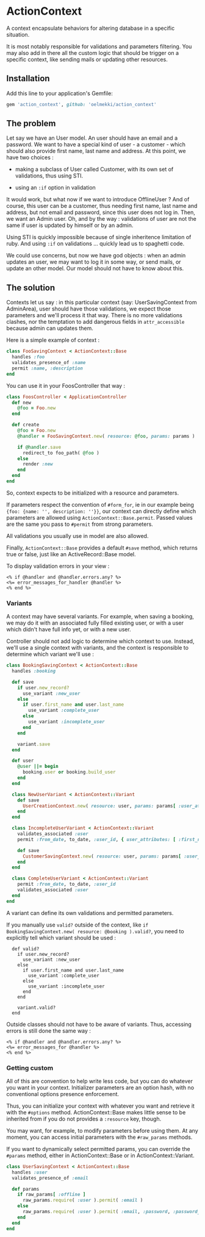 # ActionContext

A context encapsulate behaviors for altering database
in a specific situation.

It is most notably responsible for validations and
parameters filtering. You may also add in there all the
custom logic that should be trigger on a specific context,
like sending mails or updating other resources.


## Installation

Add this line to your application's Gemfile:

```ruby
gem 'action_context', github: 'oelmekki/action_context'
```

## The problem

Let say we have an User model. An user should have an email
and a password. We want to have a special kind of user - a
customer - which should also provide first name, last name
and address. At this point, we have two choices :

* making a subclass of User called Customer, with its own
  set of validations, thus using STI.

* using an `:if` option in validation

It would work, but what now if we want to introduce OfflineUser ?
And of course, this user can be a customer, thus needing first
name, last name and address, but not email and password, since
this user does not log in. Then, we want an Admin user. Oh, and
by the way : validations of user are not the same if user is
updated by himself or by an admin.

Using STI is quickly impossible because of single inheritence
limitation of ruby. And using `:if` on validations ... quickly
lead us to spaghetti code.

We could use concerns, but now we have god objects : when an
admin updates an user, we may want to log it in some way, or
send mails, or update an other model. Our model should not have
to know about this.


## The solution

Contexts let us say : in this particular context (say: UserSavingContext
from AdminArea), user should have those validations, we expect
those parameters and we'll process it that way. There is no more
validations clashes, nor the temptation to add dangerous fields
in `attr_accessible` because admin can updates them.

Here is a simple example of context :

```ruby
class FooSavingContext < ActionContext::Base
  handles :foo
  validates_presence_of :name
  permit :name, :description
end
```

You can use it in your FoosController that way :

```ruby
class FoosController < ApplicationController
  def new
    @foo = Foo.new
  end

  def create
    @foo = Foo.new
    @handler = FooSavingContext.new( resource: @foo, params: params )

    if @handler.save
      redirect_to foo_path( @foo )
    else
      render :new
    end
  end
end
```

So, context expects to be initialized with a resource and parameters.

If parameters respect the convention of `#form_for`, ie in our example
being `{foo: {name: '', description: ''}}`, our context can directly
define which parameters are allowed using `ActionContext::Base.permit`. Passed values
are the same you pass to `#permit` from strong parameters.

All validations you usually use in model are also allowed.

Finally, `ActionContext::Base` provides a default `#save` method, which returns
true or false, just like an ActiveRecord::Base model.

To display validation errors in your view :

```erb
<% if @handler and @handler.errors.any? %>
<%= error_messages_for_handler @handler %>
<% end %>
```

### Variants

A context may have several variants. For example, when saving a
booking, we may do it with an associated fully filled existing user,
or with a user which didn't have full info yet, or with a new
user.

Controller should not add logic to determine which context to use.
Instead, we'll use a single context with variants, and the context
is responsible to determine which variant we'll use :

```ruby
class BookingSavingContext < ActionContext::Base
  handles :booking

  def save
    if user.new_record?
      use_variant :new_user
    else
      if user.first_name and user.last_name
        use_variant :complete_user
      else
        use_variant :incomplete_user
      end
    end

    variant.save
  end

  def user
    @user ||= begin
      booking.user or booking.build_user
    end
  end

  class NewUserVariant < ActionContext::Variant
    def save
      UserCreationContext.new( resource: user, params: params[ :user_attributes ] ).save && super
    end
  end

  class IncompleteUserVariant < ActionContext::Variant
    validates_associated :user
    permit :from_date, to_date, :user_id, { user_attributes: [ :first_name, :last_name, :address ] }

    def save
      CustomerSavingContext.new( resource: user, params: params[ :user_attributes ] ).save && super
    end
  end

  class CompleteUserVariant < ActionContext::Variant
    permit :from_date, to_date, :user_id
    validates_associated :user
  end
end
```

A variant can define its own validations and permitted parameters.

If you manually use `valid?` outside of the context,
like  `if BookingSavingContext.new( resource: @booking ).valid?`,
you need to explicitly tell which variant should be used :

```
  def valid?
    if user.new_record?
      use_variant :new_user
    else
      if user.first_name and user.last_name
        use_variant :complete_user
      else
        use_variant :incomplete_user
      end
    end

    variant.valid?
  end
```

Outside classes should not have to be aware of variants. Thus, accessing
errors is still done the same way :

```erb
<% if @handler and @handler.errors.any? %>
<%= error_messages_for @handler %>
<% end %>
```


### Getting custom

All of this are convention to help write less code, but you can
do whatever you want in your context. Initializer parameters are
an option hash, with no conventional options presence enforcement.

Thus, you can initialize your context with whatever you want and
retrieve it with the `#options` method. ActionContext::Base makes little sense
to be inherited from if you do not provides a `:resource` key, though.

You may want, for example, to modify parameters before using them.
At any moment, you can access initial parameters with the `#raw_params`
methods.

If you want to dynamically select permitted params, you can
override the `#params` method, either in ActionContext::Base or in ActionContext::Variant.

```ruby
class UserSavingContext < ActionContext::Base
  handles :user
  validates_presence_of :email

  def params
    if raw_params[ :offline ]
      raw_params.require( :user ).permit( :email )
    else
      raw_params.require( :user ).permit( :email, :password, :password_confirmation )
    end
  end
end
```
